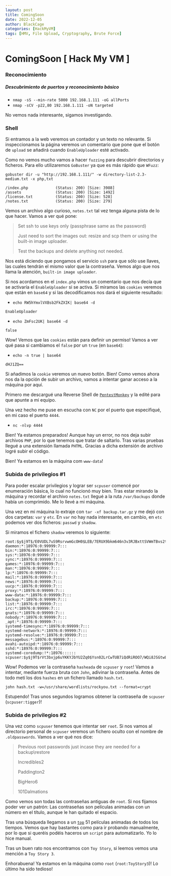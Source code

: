 ```yaml
---
layout: post
title: ComingSoon
date: 2022-12-05
author: BlackCage
categories: [HackMyVM]
tags: [HMV, File Upload, Cryptography, Brute Force]
---
```


# ComingSoon [ Hack My VM ]

### Reconocimiento
##### Descubrimiento de puertos y reconocimiento básico
- `nmap -sS --min-rate 5000 192.168.1.111 -oG allPorts`
- `nmap -sCV -p22,80 192.168.1.111 -oN targeted`

No vemos nada interesante, sigamos investigando.

### Shell
Si entramos a la web veremos un contador y un texto no relevante. Si inspeccionamos la página veremos un comentario que pone que el botón de `upload` se añadirá cuando `EnableUploader` esté activado. 

Como no vemos mucho vamos a hacer `fuzzing` para descubrir directorios y ficheros. Para ello utilizaremos `GoBuster` ya que es más rápido que `WFuzz`:

```
gobuster dir -u "http://192.168.1.111/" -w directory-list-2.3-medium.txt -x php,txt
```

```
/index.php            (Status: 200) [Size: 3988]
/assets               (Status: 200) [Size: 1492]
/license.txt          (Status: 200) [Size: 528] 
/notes.txt            (Status: 200) [Size: 279] 
```

Vemos un archivo algo curioso, `notes.txt` tal vez tenga alguna pista de lo que hacer. Vamos a ver qué pone:

> Set ssh to use keys only (passphrase same as the password)
>
> Just need to sort the images out:
> resize and scp them or using the built-in image uploader.
>
> Test the backups and delete anything not needed.

Nos está diciendo que pongamos el servicio `ssh` para que sólo use llaves, las cuales tendrán el mismo valor que la contraseña. Vemos algo que nos llama la atención, `built-in image uploader`.

Si nos acordamos en el `index.php` vimos un comentario que nos decía que se activaría el `EnableUploader` si se activa. Si miramos las `cookies` veremos que están en `base64` y si las decodificamos nos dará el siguiente resultado:

- `echo RW5hYmxlVXBsb2FkZXIK| base64 -d`

```
EnableUploader
```
- `echo ZmFsc2UK| base64 -d`

```
false
```

Wow! Vemos que las `cookies` están para definir un permiso! Vamos a ver qué pasa si cambiamos el `false` por un `true` (en `base64`):

- `echo -n true | base64`

```
dHJ1ZQ==
```

Si añadimos la `cookie` veremos un nuevo botón. Bien! Como vemos ahora nos da la opción de subir un archivo, vamos a intentar ganar acceso a la máquina por aquí.

Primero me descargué una Reverse Shell de [`PentestMonkey`](https://github.com/pentestmonkey/php-reverse-shell/blob/master/php-reverse-shell.php) y la edité para que apunte a mi equipo.

Una vez hecho me puse en escucha con `NC` por el puerto que especifiqué, en mi caso el puerto `4444`.

- `nc -nlvp 4444`

Bien! Ya estamos preparados! Aunque hay un error, no nos deja subir archivos `PHP`, por lo que tenemos que tratar de saltarlo. Tras varias pruebas llegué a una extensión llamada `PHTML`. Gracias a dicha extensión de archivo logré subir el código.

Bien! Ya estamos en la máquina com `www-data`!

### Subida de privilegios #1
Para poder escalar privilegios y lograr ser `scpuser` comencé por enumeración básica, lo cual no funcionó muy bien. Tras estar mirando la máquina y recordar el archivo `notes.txt` llegué a la ruta `/var/backups` donde había un comprimido. Me lo llevé a mi máquina.

Una vez en mi máquina lo extraje con `tar -xf backup.tar.gz` y me dejó con dos carpetas: `var` y `etc`. En `var` no hay nada interesante, en cambio, en `etc` podemos ver dos ficheros: `passwd` y `shadow`.

Si miramos el fichero `shadow` veremos lo siguiente:

```
root:$y$j9T$/E0VUDL7uS9RsrvwmGcOH0$LEB/7ERUX9bkm646n3v3RJBxttSVWmTBvs2tUjKe9I6:18976:0:99999:7:::
daemon:*:18976:0:99999:7:::
bin:*:18976:0:99999:7:::
sys:*:18976:0:99999:7:::
sync:*:18976:0:99999:7:::
games:*:18976:0:99999:7:::
man:*:18976:0:99999:7:::
lp:*:18976:0:99999:7:::
mail:*:18976:0:99999:7:::
news:*:18976:0:99999:7:::
uucp:*:18976:0:99999:7:::
proxy:*:18976:0:99999:7:::
www-data:*:18976:0:99999:7:::
backup:*:18976:0:99999:7:::
list:*:18976:0:99999:7:::
irc:*:18976:0:99999:7:::
gnats:*:18976:0:99999:7:::
nobody:*:18976:0:99999:7:::
_apt:*:18976:0:99999:7:::
systemd-timesync:*:18976:0:99999:7:::
systemd-network:*:18976:0:99999:7:::
systemd-resolve:*:18976:0:99999:7:::
messagebus:*:18976:0:99999:7:::
avahi-autoipd:*:18976:0:99999:7:::
sshd:*:18976:0:99999:7:::
systemd-coredump:!*:18976::::::
scpuser:$y$j9T$rVt3bxjp6uYKKYJbYU2Zq0$Ysn02LrCwTUB7iQdRiROO7/WQi8JSGtwLZllR54iX0.:18976:0:99999:7:::
```

Wow! Podemos ver la contraseña `hasheada` de `scpuser` y `root`! Vamos a intentar, mediante fuerza bruta con `John`, adivinar la contraseña. Antes de todo metí los dos `hashes` en un fichero llamado `hash.txt`.

```
john hash.txt -w=/usr/share/wordlists/rockyou.txt --format=crypt
```

Estupendo! Tras unos segundos logramos obtener la contraseña de `scpuser` (`scpuser:tigger`)!

### Subida de privilegios #2
Una vez como `scpuser` tenemos que intentar ser `root`. Si nos vamos al directorio personal de `scpuser` veremos un fichero oculto con el nombre de `.oldpasswords`. Vamos a ver qué nos dice:

> Previous root passwords just incase they are needed for a backup\restore
>
> Incredibles2
>
> Paddington2
>
> BigHero6
>
> 101Dalmations

Como vemos son todas las contraseñas antiguas de `root`. Si nos fijamos poder ver un patrón: Las contraseñas son películas animadas con un número en el título, aunque le han quitado el espacio.

Tras una búsqueda llegamos a un [`top`](https://parade.com/554753/samuelmurrian/the-20-greatest-animated-films-of-all-time/) 51 películas animadas de todos los tiempos. Vemos que hay bastantes como para ir probando manualmente, por lo que si queréis podéis haceros un `script` para automatizarlo. Yo lo hice manual.

Tras un buen rato nos encontramos con `Toy Story`, si leemos vemos una mención a `Toy Story 3`.

Enhorabuena! Ya estamos en la máquina como `root` (`root:ToyStory3`)! Lo último ha sido tedioso!